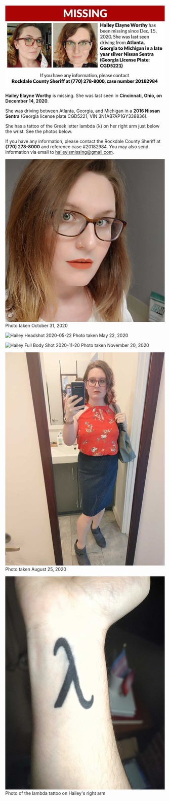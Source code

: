 ![Missing Persons Photo](img/missing.png)

**Hailey Elayne Worthy** is missing. She was last seen in **Cincinnati, Ohio, on December 14, 2020**. 

She was driving between Atlanta, Georgia, and Michigan in a **2016 Nissan Sentra** (Georgia license plate CGD5221, VIN 3N1AB7AP1GY338836).

She has a tattoo of the Greek letter lambda (λ) on her right arm just below the wrist. See the photos below.

If you have any information, please contact the Rockdale County Sheriff at **(770) 278-8000** and reference case #20182984. You may also send information via email to [haileyismissing@gmail.com](mailto:haileyismissing@gmail.com).

![Hailey Headshot 2020-10-31](img/hailey1.jpg)
Photo taken October 31, 2020

![Hailey Headshot 2020-05-22](img/hailey2.png)
Photo taken May 22, 2020

![Hailey Full Body Shot 2020-11-20](img/hailey3.png)
Photo taken November 20, 2020

![Hailey Full Body Shot 2020-08-25](img/hailey4.jpg)
Photo taken August 25, 2020

![Hailey Lambda Tattoo](img/hailey_tattoo.jpg)
Photo of the lambda tattoo on Hailey's right arm

